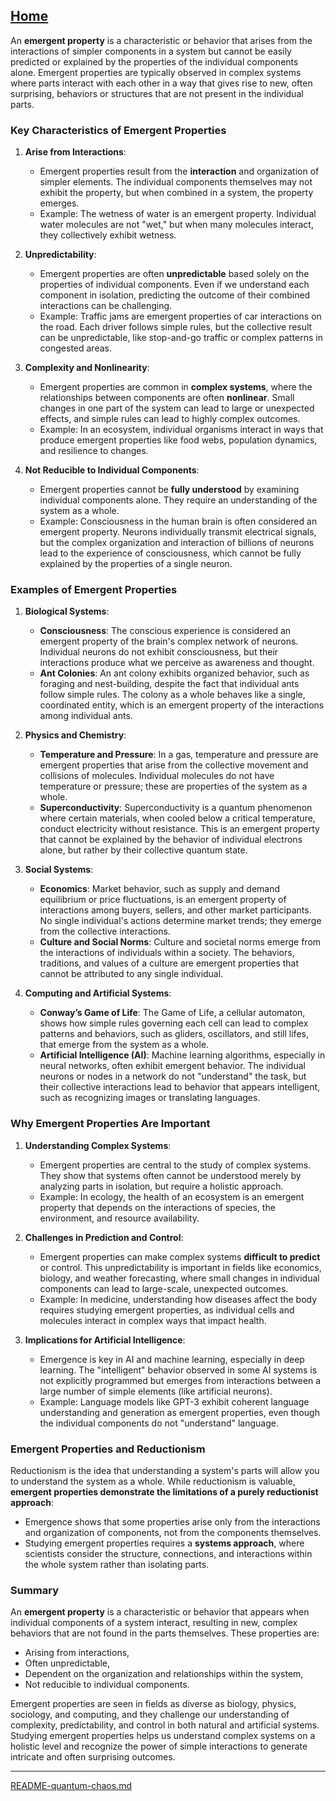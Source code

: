 [Home](https://t2m.io/VwvDcuw)
---

An **emergent property** is a characteristic or behavior that arises from the interactions of simpler components in a system but cannot be easily predicted or explained by the properties of the individual components alone. Emergent properties are typically observed in complex systems where parts interact with each other in a way that gives rise to new, often surprising, behaviors or structures that are not present in the individual parts.

### Key Characteristics of Emergent Properties

1. **Arise from Interactions**:
   - Emergent properties result from the **interaction** and organization of simpler elements. The individual components themselves may not exhibit the property, but when combined in a system, the property emerges.
   - Example: The wetness of water is an emergent property. Individual water molecules are not "wet," but when many molecules interact, they collectively exhibit wetness.

2. **Unpredictability**:
   - Emergent properties are often **unpredictable** based solely on the properties of individual components. Even if we understand each component in isolation, predicting the outcome of their combined interactions can be challenging.
   - Example: Traffic jams are emergent properties of car interactions on the road. Each driver follows simple rules, but the collective result can be unpredictable, like stop-and-go traffic or complex patterns in congested areas.

3. **Complexity and Nonlinearity**:
   - Emergent properties are common in **complex systems**, where the relationships between components are often **nonlinear**. Small changes in one part of the system can lead to large or unexpected effects, and simple rules can lead to highly complex outcomes.
   - Example: In an ecosystem, individual organisms interact in ways that produce emergent properties like food webs, population dynamics, and resilience to changes.

4. **Not Reducible to Individual Components**:
   - Emergent properties cannot be **fully understood** by examining individual components alone. They require an understanding of the system as a whole.
   - Example: Consciousness in the human brain is often considered an emergent property. Neurons individually transmit electrical signals, but the complex organization and interaction of billions of neurons lead to the experience of consciousness, which cannot be fully explained by the properties of a single neuron.

### Examples of Emergent Properties

1. **Biological Systems**:
   - **Consciousness**: The conscious experience is considered an emergent property of the brain's complex network of neurons. Individual neurons do not exhibit consciousness, but their interactions produce what we perceive as awareness and thought.
   - **Ant Colonies**: An ant colony exhibits organized behavior, such as foraging and nest-building, despite the fact that individual ants follow simple rules. The colony as a whole behaves like a single, coordinated entity, which is an emergent property of the interactions among individual ants.

2. **Physics and Chemistry**:
   - **Temperature and Pressure**: In a gas, temperature and pressure are emergent properties that arise from the collective movement and collisions of molecules. Individual molecules do not have temperature or pressure; these are properties of the system as a whole.
   - **Superconductivity**: Superconductivity is a quantum phenomenon where certain materials, when cooled below a critical temperature, conduct electricity without resistance. This is an emergent property that cannot be explained by the behavior of individual electrons alone, but rather by their collective quantum state.

3. **Social Systems**:
   - **Economics**: Market behavior, such as supply and demand equilibrium or price fluctuations, is an emergent property of interactions among buyers, sellers, and other market participants. No single individual's actions determine market trends; they emerge from the collective interactions.
   - **Culture and Social Norms**: Culture and societal norms emerge from the interactions of individuals within a society. The behaviors, traditions, and values of a culture are emergent properties that cannot be attributed to any single individual.

4. **Computing and Artificial Systems**:
   - **Conway’s Game of Life**: The Game of Life, a cellular automaton, shows how simple rules governing each cell can lead to complex patterns and behaviors, such as gliders, oscillators, and still lifes, that emerge from the system as a whole.
   - **Artificial Intelligence (AI)**: Machine learning algorithms, especially in neural networks, often exhibit emergent behavior. The individual neurons or nodes in a network do not "understand" the task, but their collective interactions lead to behavior that appears intelligent, such as recognizing images or translating languages.

### Why Emergent Properties Are Important

1. **Understanding Complex Systems**:
   - Emergent properties are central to the study of complex systems. They show that systems often cannot be understood merely by analyzing parts in isolation, but require a holistic approach.
   - Example: In ecology, the health of an ecosystem is an emergent property that depends on the interactions of species, the environment, and resource availability.

2. **Challenges in Prediction and Control**:
   - Emergent properties can make complex systems **difficult to predict** or control. This unpredictability is important in fields like economics, biology, and weather forecasting, where small changes in individual components can lead to large-scale, unexpected outcomes.
   - Example: In medicine, understanding how diseases affect the body requires studying emergent properties, as individual cells and molecules interact in complex ways that impact health.

3. **Implications for Artificial Intelligence**:
   - Emergence is key in AI and machine learning, especially in deep learning. The "intelligent" behavior observed in some AI systems is not explicitly programmed but emerges from interactions between a large number of simple elements (like artificial neurons).
   - Example: Language models like GPT-3 exhibit coherent language understanding and generation as emergent properties, even though the individual components do not "understand" language.

### Emergent Properties and Reductionism

Reductionism is the idea that understanding a system's parts will allow you to understand the system as a whole. While reductionism is valuable, **emergent properties demonstrate the limitations of a purely reductionist approach**:
- Emergence shows that some properties arise only from the interactions and organization of components, not from the components themselves.
- Studying emergent properties requires a **systems approach**, where scientists consider the structure, connections, and interactions within the whole system rather than isolating parts.

### Summary

An **emergent property** is a characteristic or behavior that appears when individual components of a system interact, resulting in new, complex behaviors that are not found in the parts themselves. These properties are:
- Arising from interactions,
- Often unpredictable,
- Dependent on the organization and relationships within the system,
- Not reducible to individual components.

Emergent properties are seen in fields as diverse as biology, physics, sociology, and computing, and they challenge our understanding of complexity, predictability, and control in both natural and artificial systems. Studying emergent properties helps us understand complex systems on a holistic level and recognize the power of simple interactions to generate intricate and often surprising outcomes.


---

[README-quantum-chaos.md](https://t2m.io/bi1VMUE)

